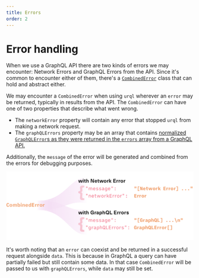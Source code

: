 ```yaml
---
title: Errors
order: 2
---
```


# Error handling

When we use a GraphQL API there are two kinds of errors we may encounter: Network Errors and GraphQL
Errors from the API. Since it's common to encounter either of them, there's a
[`CombinedError`](../api/core.md#combinederror-class) class that can hold and abstract either.

We may encounter a `CombinedError` when using `urql` wherever an `error` may be returned, typically
in results from the API. The `CombinedError` can have one of two properties that describe what went
wrong.

- The `networkError` property will contain any error that stopped `urql` from making a network
  request.
- The `graphQLErrors` property may be an array that contains [normalized `GraphQLError`s as they
  were returned in the `errors` array from a GraphQL API.](https://graphql.org/graphql-js/error/)

Additionally, the `message` of the error will be generated and combined from the errors for
debugging purposes.

![Combined errors](../assets/urql-combined-error.png)

It's worth noting that an `error` can coexist and be returned in a successful request alongside
`data`. This is because in GraphQL a query can have partially failed but still contain some data.
In that case `CombinedError` will be passed to us with `graphQLErrors`, while `data` may still be
set.
